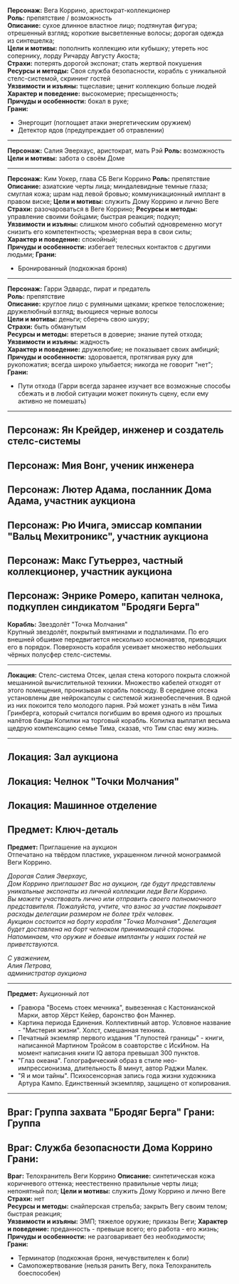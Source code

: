 **Персонаж:** Вега Коррино, аристократ-коллекционер  
**Роль:** препятствие / возможность  
**Описание:** сухое длинное властное лицо; подтянутая фигура; отрешенный взгляд; короткие высветленные волосы; дорогая одежда из синтешелка;  
**Цели и мотивы:** пополнить коллекцию или кубышку; утереть нос сопернику, лорду Ричарду Августу Акоста;  
**Страхи:** потерять дорогой экспонат; стать жертвой покушения  
**Ресурсы и методы:** Своя служба безопасности, корабль с уникальной стелс-системой, скрининг гостей  
**Уязвимости и изъяны:** тщеславие; ценит коллекцию больше людей  
**Характер и поведение:** высокомерие; преcыщенность;  
**Причуды и особенности:** бокал в руке;  
**Грани:**  
- Энергощит (поглощает атаки энергетическим оружием)
- Детектор ядов (предупреждает об отравлении)
---
**Персонаж:** Салия Эверхаус, аристократ, мать Рэй
**Роль:** возможность  
**Цели и мотивы:** забота о своём Доме

---
**Персонаж:** Ким Уокер, глава СБ Веги Коррино
**Роль:** препятствие  
**Описание:** азиатские черты лица; миндалевидные темные глаза; смуглая кожа; шрам над левой бровью; коммуникационный имплант в правом виске;
**Цели и мотивы:** служить Дому Коррино и лично Веге  
**Страхи:** разочароваться в Веге Коррино;
**Ресурсы и методы:** управление своими бойцами; быстрая реакция; подкуп;  
**Уязвимости и изъяны:** слишком много событий одновременно могут снизить его компетентность; чрезмерная вера в свои силы;  
**Характер и поведение:** спокойный;  
**Причуды и особенности:** избегает телесных контактов с другими людьми;
**Грани:**  

- Бронированный (подкожная броня)



---
**Персонаж:** Гарри Эдвардс, пират и предатель  
**Роль:** препятствие  
**Описание:** круглое лицо с румяными щеками; крепкое телосложение; дружелюбный взгляд; вьющиеся черные волосы  
**Цели и мотивы:** деньги; сберечь свою шкуру;  
**Страхи:** быть обманутым  
**Ресурсы и методы:** втереться в доверие; знание путей отхода;  
**Уязвимости и изъяны:** жадность  
**Характер и поведение:** дружелюбие; не показывает своих амбиций;  
**Причуды и особенности:** здоровается, протягивая руку для рукопожатия; всегда широко улыбается; никогда не говорит "нет";  
**Грани:**  
- Пути отхода (Гарри всегда заранее изучает все возможные способы сбежать и в любой ситуации может покинуть сцену, если ему активно не помешать)
---
**Персонаж:** Ян Крейдер, инженер и создатель стелс-системы
---
**Персонаж:** Мия Вонг, ученик инженера
---
**Персонаж:** Лютер Адама, посланник Дома Адама, участник аукциона
---
**Персонаж:** Рю Ичига, эмиссар компании "Вальц Мехитроникс", участник аукциона
---
**Персонаж:** Макс Гутьеррез, частный коллекционер, участник аукциона
---
**Персонаж:** Энрике Ромеро, капитан челнока, подкуплен синдикатом "Бродяги Берга"
---
**Корабль:** Звездолёт "Точка Молчания"  
Крупный звездолёт, покрытый вмятинами и подпалинами. По его внешней обшивке передвигается несколько космонавтов, приводящих его в порядок. Поверхность корабля усеивает множество небольших чёрных полусфер стелс-системы.

---
**Локация:** Стелс-система
Отсек, целая стена которого покрыта сложной мешаниной вычислительной техники. Множество кабелей отходят от этого помещения, пронизывая корабль повсюду. В середине отсека установлены две нейрокапсулы с системой жизнеобеспечения. В одной из них покоится тело молодого парня. Рэй может узнать в нём Тима Гринберга, который считался погибшим во время одного из прошлых налётов банды Копилки на торговый корабль. Копилка выплатил весьма щедрую компенсацию семье Тима, сказав, что Тим спас ему жизнь.

---
**Локация:** Зал аукциона
---
**Локация:** Челнок "Точки Молчания"
---
**Локация:** Машинное отделение
---
**Предмет:** Ключ-деталь
---
**Предмет:** Приглашение на аукцион  
Отпечатано на твёрдом пластике, украшенном личной монограммой Веги Коррино.  

*Дорогая Салия Эверхаус,   
Дом Коррино приглашает Вас на аукцион, где будут представлены уникальные экспонаты из личной коллекции леди Веги Коррино.  
Вы можете участвовать лично или отправить своего полномочного представителя. Пожалуйста, учтите, что взнос за участие покрывает расходы делегации размером не более трёх человек.  
Аукцион состоится на борту корабля "Точка Молчания". Делегация будет доставлена на борт челноком принимающей стороны. Напоминаем, что оружие и боевые импланты у наших гостей не приветствуются.*  


*С уважением,  
Алия Петрова,  
администратор аукциона*

---
**Предмет:** Аукционный лот
- Гравюра "Восемь стоек мечника", вывезенная с Кастонианской Марки, автор Хёрст Кейер, баронство фон Маннер.
- Картина периода Единения. Коллективный автор. Условное название - "Мистерия жизни". Холст, смешанная техника.
- Печатный экземляр первого издания "Глупостей границы" - книги, написанной Мартином Тройсом в соавторстве с ИскИном. На момент написания книги IQ автора превышал 300 пунктов.
- "Глаз океана". Голографический образ в стиле нео-импрессионизма, длительность 8 минут, автор Раджи Малек.
- "Я и мои тайны". Психосенсорная запись года жизни художника Артура Кампо. Единственный экземпляр, защищено от копирования.
---
**Враг:** Группа захвата "Бродяг Берга"
**Грани:** Группа
---
**Враг:** Служба безопасности Дома Коррино
**Грани:** 
---
**Враг:** Телохранитель Веги Коррино
**Описание:** синтетическая кожа коричневого оттенка; неестественно правильные черты лица; непонятный пол;
**Цели и мотивы:** служить Дому Коррино и лично Веге  
**Страхи:** нет  
**Ресурсы и методы:** снайперская стрельба; закрыть Вегу своим телом; быстрая реакция;  
**Уязвимости и изъяны:** ЭМП; тяжелое оружие; приказы Веги;
**Характер и поведение:** преданность - превыше всего; его работа - его жизнь;  
**Причуды и особенности:** не разговаривает без необходимости;  
**Грани:**  
- Терминатор (подкожная броня, нечувствителен к боли)
- Самопожертвование (нельзя ранить Вегу, пока Телохранитель боеспособен)
